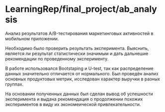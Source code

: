 # LearningRep/final_project/ab_analysis
Анализ результатов A/B-тестирования маркетинговых активностей в мобильном приложении.

Необходимо было проверить результать эксперимента. Выяснить, является ли результат статистически значимым и дать дальнешие рекомендации по проведенному эксперименту.

В работе использовался Bootstaping и U-test, так как распределение данных значительно отличается от нормального.
Был проведён анализ основных продуктовых метрик, исследован характер выручки в разных группах.

На основании полученных данных был сделан вывод об успешности эксперимента и выдана рекомендация о продолжении похожих экспериментов в виду их экономеической привлекательности.

